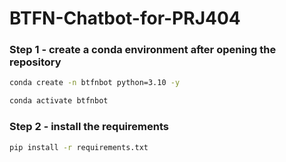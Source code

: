 # BTFN-Chatbot-for-PRJ404

### Step 1 - create a conda environment after opening the repository
``` bash
conda create -n btfnbot python=3.10 -y
```
``` bash
conda activate btfnbot
```
### Step 2 - install the requirements
``` bash
pip install -r requirements.txt
```